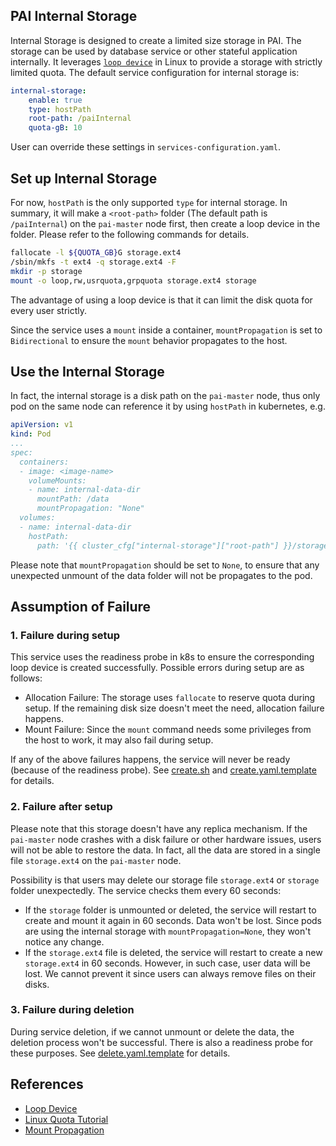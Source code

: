 ## PAI Internal Storage

Internal Storage is designed to create a limited size storage in PAI. The storage can be used by database service or other stateful application internally. It leverages [`loop device`](http://man7.org/linux/man-pages/man4/loop.4.html) in Linux to provide a storage with strictly limited quota. The default service configuration for internal storage is:

```yaml
internal-storage:
    enable: true
    type: hostPath
    root-path: /paiInternal
    quota-gB: 10
```

User can override these settings in `services-configuration.yaml`.

## Set up Internal Storage

For now, `hostPath` is the only supported `type` for internal storage. In summary, it will make a `<root-path>` folder (The default path is `/paiInternal`) on the `pai-master` node first, then create a loop device in the folder. Please refer to the following commands for details.

```bash
fallocate -l ${QUOTA_GB}G storage.ext4
/sbin/mkfs -t ext4 -q storage.ext4 -F
mkdir -p storage
mount -o loop,rw,usrquota,grpquota storage.ext4 storage
```

The advantage of using a loop device is that it can limit the disk quota for every user strictly. 

Since the service uses a `mount` inside a container, `mountPropagation` is set to `Bidirectional` to ensure the `mount` behavior propagates to the host.


## Use the Internal Storage

In fact, the internal storage is a disk path on the `pai-master` node, thus only pod on the same node can reference it by using `hostPath` in kubernetes, e.g.

```yaml
apiVersion: v1
kind: Pod
...
spec:
  containers:
  - image: <image-name>
    volumeMounts:
    - name: internal-data-dir
      mountPath: /data
      mountPropagation: "None"
  volumes:
  - name: internal-data-dir
    hostPath:
      path: '{{ cluster_cfg["internal-storage"]["root-path"] }}/storage'
```

Please note that `mountPropagation` should be set to `None`, to ensure that any unexpected unmount of the data folder will not be propagates to the pod.

## Assumption of Failure

### 1. Failure during setup

This service uses the readiness probe in k8s to ensure the corresponding loop device is created successfully. Possible errors during setup are as follows:

  - Allocation Failure: The storage uses `fallocate` to reserve quota during setup. If the remaining disk size doesn't meet the need, allocation failure happens.
  - Mount Failure: Since the `mount` command needs some privileges from the host to work, it may also fail during setup.

If any of the above failures happens, the service will never be ready (because of the readiness probe). See [create.sh](src/create.sh) and [create.yaml.template](deploy/create.yaml.template) for details.

### 2. Failure after setup

Please note that this storage doesn't have any replica mechanism. If the `pai-master` node crashes with a disk failure or other hardware issues, users will not be able to restore the data. In fact, all the data are stored in a single file `storage.ext4` on the `pai-master` node.

Possibility is that users may delete our storage file `storage.ext4` or `storage` folder unexpectedly. The service checks them every 60 seconds:

  - If the `storage` folder is unmounted or deleted, the service will restart to create and mount it again in 60 seconds. Data won't be lost. Since pods are using the internal storage with `mountPropagation=None`, they won't notice any change.
  - If the `storage.ext4` file is deleted, the service will restart to create a new `storage.ext4` in 60 seconds. However, in such case, user data will be lost. We cannot prevent it since users can always remove files on their disks.


### 3. Failure during deletion 

During service deletion, if we cannot unmount or delete the data, the deletion process won't be successful. There is also a readiness probe for these purposes. See [delete.yaml.template](deploy/delete.yaml.template) for details.




## References
  - [Loop Device](http://man7.org/linux/man-pages/man4/loop.4.html)
  - [Linux Quota Tutorial](http://souptonuts.sourceforge.net/quota_tutorial.html)
  - [Mount Propagation](https://kubernetes.io/docs/concepts/storage/volumes/#mount-propagation)
